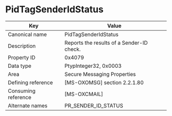 # PidTagSenderIdStatus

| Key | Value |
|---|---|
| Canonical name | PidTagSenderIdStatus |
| Description | Reports the results of a Sender-ID check. |
| Property ID | 0x4079 |
| Data type | PtypInteger32, 0x0003 |
| Area | Secure Messaging Properties |
| Defining reference | [MS-OXOMSG] section 2.2.1.80 |
| Consuming reference | [MS-OXCMAIL] |
| Alternate names | PR_SENDER_ID_STATUS |
